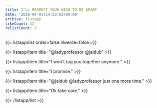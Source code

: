```yaml
---
title: I'LL RESPECT YOUR WISH TO BE APART
date: '2016-04-01T14:53:02+00:00'
archive: listapp
likeCount: 12
relistCount: 2
---
```


<!--more-->

{{< listapp/list order=false reverse=false >}}

   {{< listapp/item title="@ladyprofessor @jaidub" >}}

   {{< listapp/item title="I won't tag you together anymore." >}}

   {{< listapp/item title="I promise." >}}

   {{< listapp/item title="@jaidub @ladyprofessor just one more time." >}}

   {{< listapp/item title="Ok take care." >}}

{{< /listapp/list >}}
